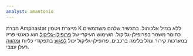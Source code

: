 ```yaml
---
analyst: amantonio
---
```


חברת Amphastar מייצרת ויטמין K ללא בנזיל אלכוהול. בתכשיר שלהם משתמשים כחומר משמר בפרופילן-גליקול. השימוש העיקרי של [פרופילן-גליקול](https://he.wikipedia.org/wiki/פרופילן_גליקול) הוא כאנטי פריז במערכות קירור ונוזל בלימה ברכבים. פרופילן-גליקול יכול [לפגוע](https://www.ncbi.nlm.nih.gov/pubmed/9214414) בתפקודי כליות [ומהווה](http://www.sciencelab.com/msds.php?msdsId=9927239) רעלן עצבי.
